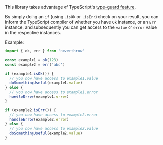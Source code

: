 This library takes advantage of TypeScript's [type-guard feature](https://www.typescriptlang.org/docs/handbook/advanced-types.html#type-guards-and-differentiating-types).

By simply doing an `if` (using `.isOk` or `.isErr`) check on your result, you can inform the TypeScript compiler of whether you have `Ok` instance, or an `Err` instance, and subsequently you can get access to the `value` or `error` value in the respective instances.

Example:

```typescript
import { ok, err } from 'neverthrow'

const example1 = ok(123)
const example2 = err('abc')

if (example1.isOk()) {
  // you now have access to example1.value
  doSomethingUseful(example1.value)
} else {
  // you now have access to example1.error
  handleError(example1.error)
}

if (example2.isErr()) {
  // you now have access to example2.error
  handleError(example2.error)
} else {
  // you now have access to example2.value
  doSomethingUseful(example2.value)
}
```
